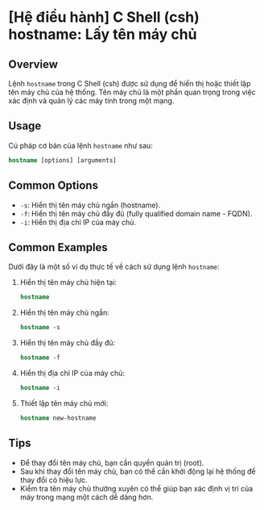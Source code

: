 # [Hệ điều hành] C Shell (csh) hostname: Lấy tên máy chủ

## Overview
Lệnh `hostname` trong C Shell (csh) được sử dụng để hiển thị hoặc thiết lập tên máy chủ của hệ thống. Tên máy chủ là một phần quan trọng trong việc xác định và quản lý các máy tính trong một mạng.

## Usage
Cú pháp cơ bản của lệnh `hostname` như sau:

```csh
hostname [options] [arguments]
```

## Common Options
- `-s`: Hiển thị tên máy chủ ngắn (hostname).
- `-f`: Hiển thị tên máy chủ đầy đủ (fully qualified domain name - FQDN).
- `-i`: Hiển thị địa chỉ IP của máy chủ.

## Common Examples
Dưới đây là một số ví dụ thực tế về cách sử dụng lệnh `hostname`:

1. Hiển thị tên máy chủ hiện tại:
   ```csh
   hostname
   ```

2. Hiển thị tên máy chủ ngắn:
   ```csh
   hostname -s
   ```

3. Hiển thị tên máy chủ đầy đủ:
   ```csh
   hostname -f
   ```

4. Hiển thị địa chỉ IP của máy chủ:
   ```csh
   hostname -i
   ```

5. Thiết lập tên máy chủ mới:
   ```csh
   hostname new-hostname
   ```

## Tips
- Để thay đổi tên máy chủ, bạn cần quyền quản trị (root).
- Sau khi thay đổi tên máy chủ, bạn có thể cần khởi động lại hệ thống để thay đổi có hiệu lực.
- Kiểm tra tên máy chủ thường xuyên có thể giúp bạn xác định vị trí của máy trong mạng một cách dễ dàng hơn.